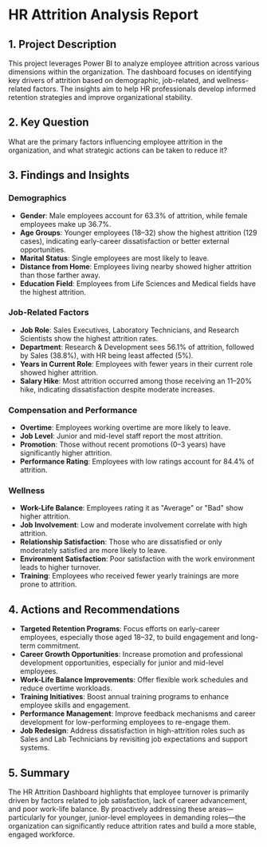 # HR Attrition Analysis Report

## 1. Project Description

This project leverages Power BI to analyze employee attrition across various dimensions within the organization. The dashboard focuses on identifying key drivers of attrition based on demographic, job-related, and wellness-related factors. The insights aim to help HR professionals develop informed retention strategies and improve organizational stability.

## 2. Key Question

What are the primary factors influencing employee attrition in the organization, and what strategic actions can be taken to reduce it?

## 3. Findings and Insights

### Demographics
- **Gender**: Male employees account for 63.3% of attrition, while female employees make up 36.7%.
- **Age Groups**: Younger employees (18–32) show the highest attrition (129 cases), indicating early-career dissatisfaction or better external opportunities.
- **Marital Status**: Single employees are most likely to leave.
- **Distance from Home**: Employees living nearby showed higher attrition than those farther away.
- **Education Field**: Employees from Life Sciences and Medical fields have the highest attrition.

### Job-Related Factors
- **Job Role**: Sales Executives, Laboratory Technicians, and Research Scientists show the highest attrition rates.
- **Department**: Research & Development sees 56.1% of attrition, followed by Sales (38.8%), with HR being least affected (5%).
- **Years in Current Role**: Employees with fewer years in their current role showed higher attrition.
- **Salary Hike**: Most attrition occurred among those receiving an 11–20% hike, indicating dissatisfaction despite moderate increases.

### Compensation and Performance
- **Overtime**: Employees working overtime are more likely to leave.
- **Job Level**: Junior and mid-level staff report the most attrition.
- **Promotion**: Those without recent promotions (0–3 years) have significantly higher attrition.
- **Performance Rating**: Employees with low ratings account for 84.4% of attrition.

### Wellness
- **Work-Life Balance**: Employees rating it as "Average" or "Bad" show higher attrition.
- **Job Involvement**: Low and moderate involvement correlate with high attrition.
- **Relationship Satisfaction**: Those who are dissatisfied or only moderately satisfied are more likely to leave.
- **Environment Satisfaction**: Poor satisfaction with the work environment leads to higher turnover.
- **Training**: Employees who received fewer yearly trainings are more prone to attrition.

## 4. Actions and Recommendations

- **Targeted Retention Programs**: Focus efforts on early-career employees, especially those aged 18–32, to build engagement and long-term commitment.
- **Career Growth Opportunities**: Increase promotion and professional development opportunities, especially for junior and mid-level employees.
- **Work-Life Balance Improvements**: Offer flexible work schedules and reduce overtime workloads.
- **Training Initiatives**: Boost annual training programs to enhance employee skills and engagement.
- **Performance Management**: Improve feedback mechanisms and career development for low-performing employees to re-engage them.
- **Job Redesign**: Address dissatisfaction in high-attrition roles such as Sales and Lab Technicians by revisiting job expectations and support systems.

## 5. Summary

The HR Attrition Dashboard highlights that employee turnover is primarily driven by factors related to job satisfaction, lack of career advancement, and poor work-life balance. By proactively addressing these areas—particularly for younger, junior-level employees in demanding roles—the organization can significantly reduce attrition rates and build a more stable, engaged workforce.
